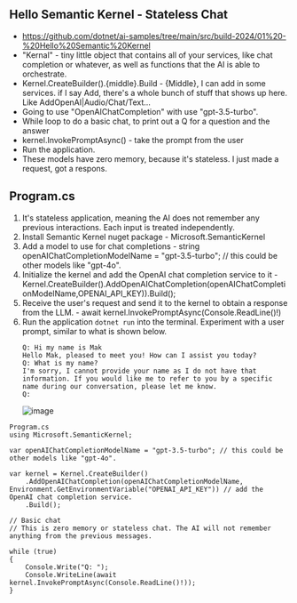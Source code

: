 ## Hello Semantic Kernel - Stateless Chat	
* https://github.com/dotnet/ai-samples/tree/main/src/build-2024/01%20-%20Hello%20Semantic%20Kernel
* "Kernal" - tiny little object that contains all of your services, like chat completion or whatever, as well as functions that the AI is able to orchestrate.
* Kernel.CreateBuilder().{middle}.Build - {Middle}, I can add in some services. if I say Add, there's a whole bunch of stuff that shows up here. Like AddOpenAI|Audio/Chat/Text...
* Going to use "OpenAIChatCompletion" with use "gpt-3.5-turbo".
* While loop to do a basic chat, to print out a Q for a question and the answer
* kernel.InvokePromptAsync() - take the prompt from the user
* Run the application. 
* These models have zero memory, because it's stateless. I just made a request, got a respons.


## Program.cs
  1. It's stateless application, meaning the AI does not remember any previous interactions. Each input is treated independently.
  1. Install Semantic Kernel nuget package - Microsoft.SemanticKernel
  1. Add a model to use for chat completions -  string openAIChatCompletionModelName = "gpt-3.5-turbo"; // this could be other models like "gpt-4o".
  1. Initialize the kernel and add the OpenAI chat completion service to it - Kernel.CreateBuilder().AddOpenAIChatCompletion(openAIChatCompletionModelName,OPENAI_API_KEY)).Build();
  1. Receive the user's request and send it to the kernel to obtain a response from the LLM. -  await kernel.InvokePromptAsync(Console.ReadLine()!)
  1. Run the application `dotnet run` into the terminal. Experiment with a user prompt, similar to what is shown below.
      ```console
      Q: Hi my name is Mak
      Hello Mak, pleased to meet you! How can I assist you today?
      Q: What is my name?
      I'm sorry, I cannot provide your name as I do not have that information. If you would like me to refer to you by a specific name during our conversation, please let me know.
      Q:
      ```
      ![image](https://github.com/user-attachments/assets/4ccdc66f-9b28-4473-9498-08e0dd37bb9a)

```
Program.cs
﻿using Microsoft.SemanticKernel;
	
var openAIChatCompletionModelName = "gpt-3.5-turbo"; // this could be other models like "gpt-4o".
	
var kernel = Kernel.CreateBuilder()
    .AddOpenAIChatCompletion(openAIChatCompletionModelName, Environment.GetEnvironmentVariable("OPENAI_API_KEY")) // add the OpenAI chat completion service.
    .Build();
	
// Basic chat
// This is zero memory or stateless chat. The AI will not remember anything from the previous messages.
	
while (true)
{
    Console.Write("Q: ");
    Console.WriteLine(await kernel.InvokePromptAsync(Console.ReadLine()!));
}
```
